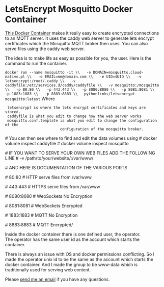 # LetsEncrypt Mosquitto Docker Container  

[This Docker Container](https://hub.docker.com/r/pythonlinks/letsencrypt-mosquitto) makes it really easy to create encrypted connections to an MQTT server.  It uses the caddy web server to generate lets encrypt certificates which the Mosquitto MQTT broker then uses.  You can also serve files using the
caddy web server.  

The idea is to make life as easy as possible for you, the user. Here is the command to run the container.  


`
docker run --name mosquitto -it \\  
    -e DOMAIN=mosquitto.cloud-native.pl \\  
    -e EMAIL=me@domain.com \\  
    -e UID=$UID \\  
    -v letsencrypt:/root/.caddy \\  
    -v caddyfile:/etc/services.d/caddy/caddyfile \\  
    -v mosquitto:/mosquitto \\  
    -p 80:80 \\  
    -p 443:443 \\  
    -p 8080:8080 \\  
    -p 8081:8081 \\  
    -p 1883:1883 \\  
    -p 8883:8883 \\  
     pythonlinks/letsencrypt-mosquitto:latest
`
  Where 
  
     letsencrypt is where the lets encrypt certificates and keys are stored.
     caddyfile is what you edit to change how the web server works
     mosquitto.conf.template is what you edit to change the configuration of the 
                             configuration of the mosquitto broker.

\#     You can then see where to find and edit the data volumes using 
\#      docker volume inspect caddyfile
\#      docker volume inspect mosquitto

\#    IF YOU WANT TO SERVE YOUR OWN WEB FILES ADD THE FOLLOWING LINE
\#    -v /path/to/your/website/:/var/www/

\#    AND HERE IS DOCUMENTATION OF THE VARIOUS PORTS

\#    80:80       # HTTP  serve files from /var/www

\#     443:443     # HTTPS serve files from /var/www

\#    8080:8080   # WebSockets No Encryption 

\#    8081:8081   # WebSockets Encrypted

\#    1883:1883   # MQTT No Encryption 

\#    8883:8883   # MQTT Encrypted/



Inside the docker container there is one defined user, the operator.  
The operator has the same user id as the account which starts the container. 

There is always an issue with OS and docker permissions conflicting.
So I made the operator unix id to be the same as the account which starts the docker 
container.  And I made the group to be www-data which is traditionally used for 
serving web content.  

   <p> Please <a href="mailto:lozinski@PythonLinks.info">send me an email</a>
if you have any questions.
</p>    

